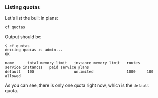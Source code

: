 ### Listing quotas

Let's list the built in plans:

```sh
cf quotas
```

Output should be:

```
$ cf quotas
Getting quotas as admin...
OK

name      total memory limit   instance memory limit   routes   service instances   paid service plans
default   10G                  unlimited               1000     100                 allowed
```

As you can see, there is only one quota right now, which is the `default` quota.
